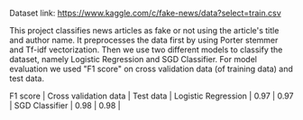 Dataset link: https://www.kaggle.com/c/fake-news/data?select=train.csv


This project classifies news articles as fake or not using the article's title and author name.
It preprocesses the data first by using Porter stemmer and Tf-idf vectorization. 
Then we use two different models to classify the dataset, namely Logistic Regression and SGD Classifier.
For model evaluation we used "F1 score" on cross validation data (of training data) and test data.


F1 score                |  Cross validation data   |  Test data   |
Logistic Regression     |         0.97             |     0.97     |
SGD Classifier          |         0.98             |     0.98     |
